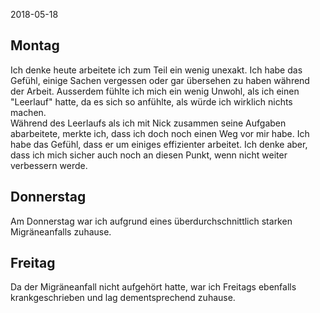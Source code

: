  2018-05-18

## Montag
Ich denke heute arbeitete ich zum Teil ein wenig unexakt. Ich habe das Gefühl, einige Sachen vergessen oder gar übersehen zu haben während der Arbeit. Ausserdem fühlte ich mich ein wenig Unwohl, als ich einen "Leerlauf" hatte, da es sich so anfühlte, als würde ich wirklich nichts machen.  
Während des Leerlaufs als ich mit Nick zusammen seine Aufgaben abarbeitete, merkte ich, dass ich doch noch einen Weg vor mir habe. Ich habe das Gefühl, dass er um einiges effizienter arbeitet. Ich denke aber, dass ich mich sicher auch noch an diesen Punkt, wenn nicht weiter verbessern werde.

## Donnerstag
Am Donnerstag war ich aufgrund eines überdurchschnittlich starken Migräneanfalls zuhause.

## Freitag
Da der Migräneanfall nicht aufgehört hatte, war ich Freitags ebenfalls krankgeschrieben und lag dementsprechend zuhause.

